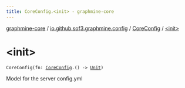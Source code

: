 ```yaml
---
title: CoreConfig.<init> - graphmine-core
---
```


[graphmine-core](../../index.html) / [io.github.sof3.graphmine.config](../index.html) / [CoreConfig](index.html) / [&lt;init&gt;](./-init-.html)

# &lt;init&gt;

`CoreConfig(fn: `[`CoreConfig`](index.html)`.() -> `[`Unit`](https://kotlinlang.org/api/latest/jvm/stdlib/kotlin/-unit/index.html)`)`

Model for the server config.yml

